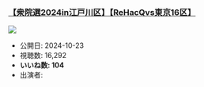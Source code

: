 ### [【衆院選2024in江戸川区】【ReHacQvs東京16区】](https://www.youtube.com/watch?v=yoDfd5E_WgE)
[![](https://img.youtube.com/vi/yoDfd5E_WgE/sddefault.jpg)](https://www.youtube.com/watch?v=yoDfd5E_WgE)
-   公開日: 2024-10-23
-   視聴数: 16,292
-   **いいね数: 104**
-   出演者: 
